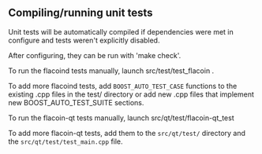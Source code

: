 Compiling/running unit tests
------------------------------------

Unit tests will be automatically compiled if dependencies were met in configure
and tests weren't explicitly disabled.

After configuring, they can be run with 'make check'.

To run the flacoind tests manually, launch src/test/test_flacoin .

To add more flacoind tests, add `BOOST_AUTO_TEST_CASE` functions to the existing
.cpp files in the test/ directory or add new .cpp files that
implement new BOOST_AUTO_TEST_SUITE sections.

To run the flacoin-qt tests manually, launch src/qt/test/flacoin-qt_test

To add more flacoin-qt tests, add them to the `src/qt/test/` directory and
the `src/qt/test/test_main.cpp` file.
